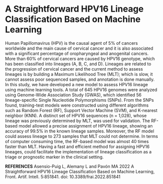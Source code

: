 # A Straightforward HPV16 Lineage Classification Based on Machine Learning

Human Papillomavirus (HPV) is the causal agent of 5% of cancers worldwide and the
main cause of cervical cancer and it is also associated with a significant percentage of
oropharyngeal and anogenital cancers. More than 60% of cervical cancers are caused by
HPV16 genotype, which has been classified into lineages (A, B, C, and D). Lineages are
related to the progression of cervical cancer and the current method to assess lineages
is by building a Maximum Likelihood Tree (MLT); which is slow, it cannot assess poor
sequenced samples, and annotation is done manually. In this study, we have developed
a new model to assess HPV16 lineage using machine learning tools. A total of 645
HPV16 genomes were analyzed using Genome-Wide Association Study (GWAS), which
identified 56 lineage-specific Single Nucleotide Polymorphisms (SNPs). From the SNPs
found, training-test models were constructed using different algorithms such as Random
Forest (RF), Support Vector Machine (SVM), and K-nearest neighbor (KNN). A distinct set
of HPV16 sequences (n = 1,028), whose lineage was previously determined by MLT, was
used for validation. The RF-based model allowed a precise assignment of HPV16 lineage,
showing an accuracy of 99.5% in the known lineage samples. Moreover, the RF model
could assess lineage to 273 samples that MLT could not determine. In terms of computer
consuming time, the RF-based model was almost 40 times faster than MLT. Having a fast
and efficient method for assigning HPV16 lineages, could facilitate the implementation of
lineage classification as a triage or prognostic marker in the clinical setting.

**REFERENCES**
Asensio-Puig L, Alemany L and Pavón MA 2022 A Straightforward HPV16 Lineage Classification Based on Machine Learning, Front. Artif. Intell. 5:851841. doi: 10.3389/frai.2022.851841
